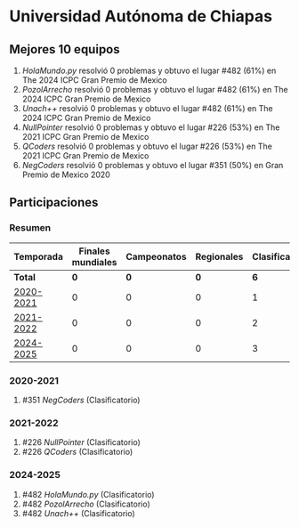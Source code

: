 # Universidad Autónoma de Chiapas

## Mejores 10 equipos

1. _HolaMundo.py_ resolvió 0 problemas y obtuvo el lugar #482 (61%) en The 2024 ICPC Gran Premio de Mexico
1. _PozolArrecho_ resolvió 0 problemas y obtuvo el lugar #482 (61%) en The 2024 ICPC Gran Premio de Mexico
1. _Unach++_ resolvió 0 problemas y obtuvo el lugar #482 (61%) en The 2024 ICPC Gran Premio de Mexico
1. _NullPointer_ resolvió 0 problemas y obtuvo el lugar #226 (53%) en The 2021 ICPC Gran Premio de Mexico
1. _QCoders_ resolvió 0 problemas y obtuvo el lugar #226 (53%) en The 2021 ICPC Gran Premio de Mexico
1. _NegCoders_ resolvió 0 problemas y obtuvo el lugar #351 (50%) en Gran Premio de Mexico 2020

## Participaciones

### Resumen

| Temporada | Finales mundiales | Campeonatos | Regionales | Clasificatorios | Equipos |
| --- | --- | --- | --- | --- | --- |
| **Total** | **0** | **0** | **0** | **6** | **6** |
| [2020-2021](#2020-2021) | 0 | 0 | 0 | 1 | 1 |
| [2021-2022](#2021-2022) | 0 | 0 | 0 | 2 | 2 |
| [2024-2025](#2024-2025) | 0 | 0 | 0 | 3 | 3 |

### 2020-2021

1. #351 _NegCoders_ (Clasificatorio)

### 2021-2022

1. #226 _NullPointer_ (Clasificatorio)
1. #226 _QCoders_ (Clasificatorio)

### 2024-2025

1. #482 _HolaMundo.py_ (Clasificatorio)
1. #482 _PozolArrecho_ (Clasificatorio)
1. #482 _Unach++_ (Clasificatorio)



